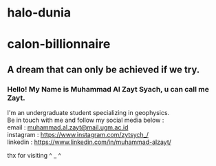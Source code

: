 # halo-dunia
# calon-billionnaire
## A dream that can only be achieved if we try.
### Hello! My Name is Muhammad Al Zayt Syach, u can call me Zayt.
I'm an undergraduate student specializing in geophysics.  
Be in touch with me and follow my social media below :  
email     : muhammad.al.zayt@mail.ugm.ac.id  
instagram : https://www.instagram.com/zytsych_/  
linkedin  : https://www.linkedin.com/in/muhammad-alzayt/  

thx for visiting ^ _ ^
